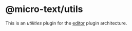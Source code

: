 # @micro-text/utils

This is an *utilities* plugin for the [editor](../editor) plugin architecture.
